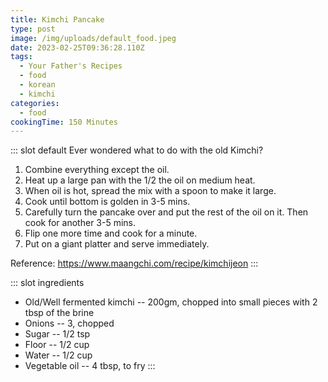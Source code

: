 ```yaml
---
title: Kimchi Pancake
type: post
image: /img/uploads/default_food.jpeg
date: 2023-02-25T09:36:28.110Z
tags:
  - Your Father's Recipes
  - food
  - korean
  - kimchi
categories:
  - food
cookingTime: 150 Minutes
---
```

::: slot default
Ever wondered what to do with the old Kimchi?
<!-- more -->
1. Combine everything except the oil. 
2. Heat up a large pan with the 1/2 the oil on medium heat.
3. When oil is hot, spread the mix with a spoon to make it large.
4. Cook until bottom is golden in 3-5 mins.
5. Carefully turn the pancake over and put the rest of the oil on it. Then cook for another 3-5 mins.
6. Flip one more time and cook for a minute.
7. Put on a giant platter and serve immediately.

Reference: https://www.maangchi.com/recipe/kimchijeon
:::

::: slot ingredients
- Old/Well fermented kimchi -- 200gm, chopped into small pieces with 2 tbsp of the brine
- Onions -- 3, chopped 
- Sugar -- 1/2 tsp
- Floor -- 1/2 cup
- Water -- 1/2 cup
- Vegetable oil -- 4 tbsp, to fry
:::